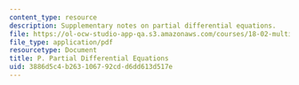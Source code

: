 ```yaml
---
content_type: resource
description: Supplementary notes on partial differential equations.
file: https://ol-ocw-studio-app-qa.s3.amazonaws.com/courses/18-02-multivariable-calculus-fall-2007/3886d5c4b263106792cdd6dd613d517e_part_diff_eqn.pdf
file_type: application/pdf
resourcetype: Document
title: P. Partial Differential Equations
uid: 3886d5c4-b263-1067-92cd-d6dd613d517e
---
```

